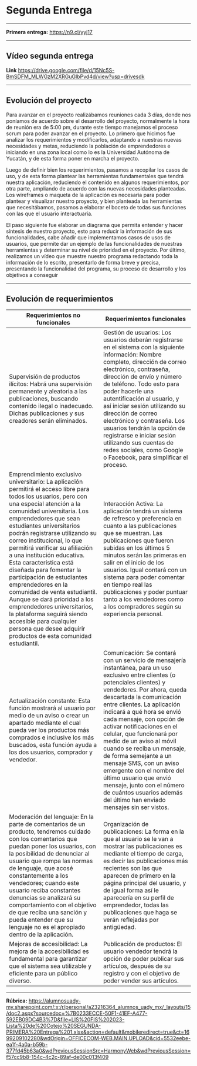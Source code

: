 # Segunda Entrega
-------------------------------
**Primera entrega:** https://n9.cl/yyj17 

-----------------------

## Vídeo segunda entrega 

**Link** https://drive.google.com/file/d/15Nc5S-BmSDFM_MLWGzM2XRGuGlbPvd4d/view?usp=drivesdk

---------------------------------
## Evolución del proyecto
Para avanzar en el proyecto realizábamos reuniones cada 3 días, donde nos poníamos de acuerdo sobre el desarrollo del proyecto, normalmente la hora de reunión era de 5:00 pm, durante este tiempo manejamos el proceso scrum para poder avanzar en el proyecto. Lo primero que hicimos fue analizar los requerimientos y modificarlos, adaptando a nuestras nuevas necesidades y metas, reduciendo la población de emprendedores e iniciando en una zona local como lo es la Universidad Autónoma de Yucatán, y de esta forma poner en marcha el proyecto.

Luego de definir bien los requerimientos, pasamos a recopilar los casos de uso, y de esta forma plantear las herramientas fundamentales que tendrá nuestra aplicación, reduciendo el contenido en algunos requerimientos, por otra parte, ampliando de acuerdo con las nuevas necesidades planteadas. Los wireframes o maqueta de la aplicación es necesaria para poder plantear y visualizar nuestro proyecto, y bien planteada las herramientas que necesitábamos, pasamos a elaborar el boceto de todas sus funciones con las que el usuario interactuaría.

El paso siguiente fue elaborar un diagrama que permita entender y hacer síntesis de nuestro proyecto, esto para reducir la información de sus funcionalidades, cabe añadir que implementamos casos de usos de usuarios, que permite dar un ejemplo de las funcionalidades de nuestras herramientas y determinar su nivel de prioridad en el proyecto. Por último, realizamos un vídeo que muestre nuestro programa redactando toda la información de lo escrito, presentarlo de forma breve y precisa, presentando la funcionalidad del programa, su proceso de desarrollo y los objetivos a conseguir

-------------------------------------------------

## Evolución de requerimientos


| Requerimientos no funcionales | Requerimientos funcionales |
|--|--|
| Supervisión de productos ilícitos: Habrá una supervisión permanente y aleatoria a las publicaciones, buscando contenido ilegal o inadecuado. Dichas publicaciones y sus creadores serán eliminados. | Gestión de usuarios: Los usuarios deberán registrarse en el sistema con la siguiente información: Nombre completo, dirección de correo electrónico, contraseña, dirección de envío y número de teléfono. Todo esto para poder hacerle una autentificación al usuario, y así iniciar sesión utilizando su dirección de correo electrónico y contraseña. Los usuarios tendrán la opción de registrarse e iniciar sesión utilizando sus cuentas de redes sociales, como Google o Facebook, para simplificar el proceso. |
| Emprendimiento exclusivo universitario: La aplicación permitirá el acceso libre para todos los usuarios, pero con una especial atención a la comunidad universitaria. Los emprendedores que sean estudiantes universitarios podrán registrarse utilizando su correo institucional, lo que permitirá verificar su afiliación a una institución educativa. Esta característica está diseñada para fomentar la participación de estudiantes emprendedores en la comunidad de venta estudiantil. Aunque se dará prioridad a los emprendedores universitarios, la plataforma seguirá siendo accesible para cualquier persona que desee adquirir productos de esta comunidad estudiantil. | Interacción Activa: La aplicación tendrá un sistema de refresco y preferencia en cuanto a las publicaciones que se muestran. Las publicaciones que fueron subidas en los últimos 5 minutos serán las primeras en salir en el inicio de los usuarios. Igual contará con un sistema para poder comentar en tiempo real las publicaciones y poder puntuar tanto a los vendedores como a los compradores según su experiencia personal. |
| Actualización constante: Esta función mostrará al usuario por medio de un aviso o crear un apartado mediante el cual pueda ver los productos más comprados e inclusive los más buscados, esta función ayuda a los dos usuarios, comprador y vendedor. | Comunicación: Se contará con un servicio de mensajería instantánea, para un uso exclusivo entre clientes (o potenciales clientes) y vendedores. Por ahora, queda descartada la comunicación entre clientes. La aplicación indicará a qué hora se envió cada mensaje, con opción de activar notificaciones en el celular, que funcionará por medio de un aviso al móvil cuando se reciba un mensaje, de forma semejante a un mensaje SMS, con un aviso emergente con el nombre del último usuario que envió mensaje, junto con el número de cuántos usuarios además del último han enviado mensajes sin ser vistos. |
| Moderación del lenguaje: En la parte de comentarios de un producto, tendremos cuidado con los comentarios que puedan poner los usuarios, con la posibilidad de denunciar al usuario que rompa las normas de lenguaje, que acosé constantemente a los vendedores; cuando este usuario reciba constantes denuncias se analizará su comportamiento con el objetivo de que reciba una sanción y pueda entender que su lenguaje no es el apropiado dentro de la aplicación. | Organización de publicaciones: La forma en la que al usuario se le van a mostrar las publicaciones es mediante el tiempo de carga, es decir las publicaciones más recientes son las que aparecen de primero en la página principal del usuario, y de igual forma así le aparecería en su perfil de emprendedor, todas las publicaciones que haga se verán reflejadas por antigüedad. |
| Mejoras de accesibilidad: La mejora de la accesibilidad es fundamental para garantizar que el sistema sea utilizable y eficiente para un público diverso. | Publicación de productos: El usuario vendedor tendrá la opción de poder publicar sus artículos, después de su registro y con el objetivo de poder vender sus artículos. |

--------------------------------------------------



**Rúbrica:**  https://alumnosuady-my.sharepoint.com/:x:/r/personal/a23216364_alumnos_uady_mx/_layouts/15/doc2.aspx?sourcedoc=%7B0233ECCE-50F1-41EF-A477-592EB09DC4B3%7D&file=LIS%20FIS%202023-Lista%20de%20Cotejo%20SEGUNDA-PRIMERA%20Entrega%201.xlsx&action=default&mobileredirect=true&ct=1699209102280&wdOrigin=OFFICECOM-WEB.MAIN.UPLOAD&cid=5532eebe-ea1f-4a0a-b59b-377fd45b63a0&wdPreviousSessionSrc=HarmonyWeb&wdPreviousSession=f57cc9b8-154c-4c2c-89af-de00c013f409 
